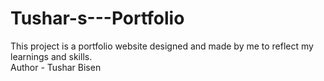 # Tushar-s---Portfolio
This project is a portfolio website designed and made by me to reflect my learnings and skills.
<br>
Author - Tushar Bisen 


